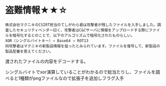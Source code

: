 # 盗難情報★★☆

```
株式会社マクニキのCSIRT担当のてしがわら君は攻撃者が残したファイルを入手しました。調査したセキュリティベンダー曰く、攻撃者はC&Cサーバに情報をアップロードする際にファイルを暗号化するとのことで、以下のアルゴリズムで暗号化されたものらしい。
XOR（シングルバイトキー）→ Base64 → ROT13
同攻撃者はマクニキの新製品情報を狙ったとみられています。ファイルを復号して、新製品の製品型番を答えてください。
```

渡されたファイルの内容をデコードする。

シングルバイトでxor演算していることがわかるので総当たりし、ファイルを調べると1種類がpngファイルなので拡張子を追加しフラグ入手